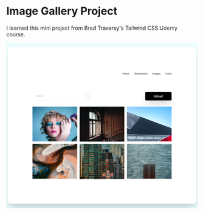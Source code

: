 # Image Gallery Project

I learned this mini project from Brad Traversy's Tailwind CSS Udemy course.

![Alt text](images/image-gallery.png)

